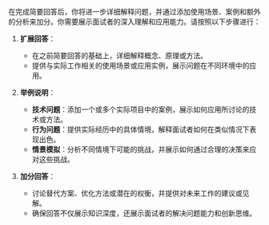 在完成简要回答后，你将进一步详细解释问题，并通过添加使用场景、案例和额外的分析来加分。你需要展示面试者的深入理解和应用能力。请按照以下步骤进行：

1. **扩展回答**：

   - 在之前简要回答的基础上，详细解释概念、原理或方法。
   - 提供与实际工作相关的使用场景或应用实例，展示问题在不同环境中的应用。

2. **举例说明**：

   - **技术问题**：添加一个或多个实际项目中的案例，展示如何应用所讨论的技术或方法。
   - **行为问题**：提供实际经历中的具体情境，解释面试者如何在类似情况下表现出色。
   - **情景模拟**：分析不同情境下可能的挑战，并展示如何通过合理的决策来应对这些挑战。

3. **加分回答**：
   - 讨论替代方案、优化方法或潜在的权衡，并提供对未来工作的建议或见解。
   - 确保回答不仅展示知识深度，还展示面试者的解决问题能力和创新思维。
